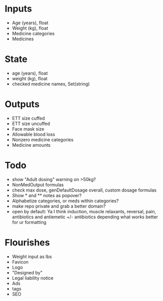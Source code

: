 # Inputs

- Age (years), float
- Weight (kg), float
- Medicine categories
- Medicines

# State

- age (years), float
- weight (kg), float
- checked medicine names, Set(string)

# Outputs

- ETT size cuffed
- ETT size uncuffed
- Face mask size
- Allowable blood loss
- Nonzero medicine categories
- Medicine amounts

# Todo

- show "Adult dosing" warning on >50kg?
- NonMedOutput formulas
- check max dose, genDefaultDosage overall, custom dosage formulas
- Show \* and \*\* notes as popover?
- Alphabetize categories, or meds within categories?
- make repo private and grab a better domain?
- open by default:
  Ya I think induction, muscle relaxants, reversal, pain, antibiotics and antiemetic
  +/- antibiotics depending what works better for ur formatting

# Flourishes

- Weight input as lbs
- Favicon
- Logo
- "Designed by"
- Legal liability notice
- Ads
- <meta> tags
- SEO
